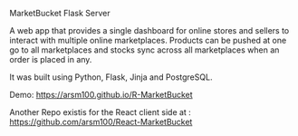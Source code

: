 MarketBucket Flask Server

A web app that provides a single dashboard for online stores and sellers to interact with multiple online marketplaces. Products can be pushed at one go to all marketplaces and stocks sync across all marketplaces when an order is placed in any.

It was built using Python, Flask, Jinja and PostgreSQL.

Demo:
https://arsm100.github.io/R-MarketBucket

Another Repo existis for the React client side at :
https://github.com/arsm100/React-MarketBucket
